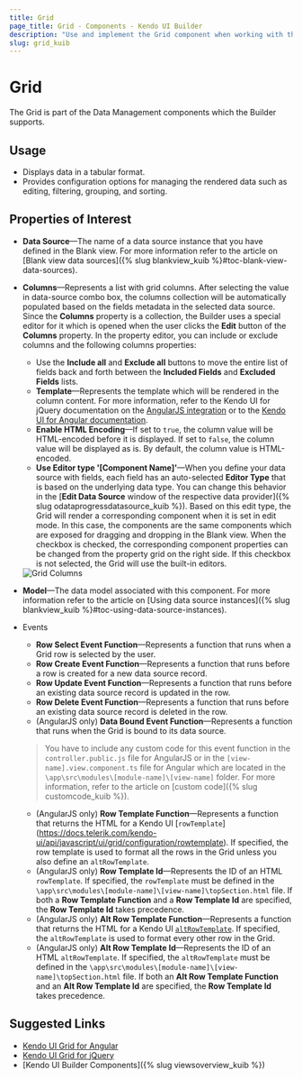 ```yaml
---
title: Grid
page_title: Grid - Components - Kendo UI Builder
description: "Use and implement the Grid component when working with the Kendo UI Builder tool for creating and managing Angular and AngularJS-based web applications."
slug: grid_kuib
---
```


# Grid

The Grid is part of the Data Management components which the Builder supports.

## Usage

* Displays data in a tabular format.
* Provides configuration options for managing the rendered data such as editing, filtering, grouping, and sorting.

## Properties of Interest

* **Data Source**&mdash;The name of a data source instance that you have defined in the Blank view. For more information refer to the article on [Blank view data sources]({% slug blankview_kuib %}#toc-blank-view-data-sources).
* **Columns**&mdash;Represents a list with grid columns. After selecting the value in data-source combo box, the columns collection will be automatically populated based on the fields metadata in the selected data source. Since the **Columns** property is a collection, the Builder uses a special editor for it which is opened when the user clicks the **Edit** button of the **Columns** property. In the property editor, you can include or exclude columns and the following columns properties:
    * Use the **Include all** and **Exclude all** buttons to move the entire list of fields back and forth between the **Included Fields** and **Excluded Fields** lists.
    * **Template**&mdash;Represents the template which will be rendered in the column content. For more information, refer to the Kendo UI for jQuery documentation on the [AngularJS integration](https://docs.telerik.com/kendo-ui/api/javascript/ui/grid/configuration/columns.template) or to the [Kendo UI for Angular documentation](https://www.telerik.com/kendo-angular-ui/components/grid/columns/templates/).
    * **Enable HTML Encoding**&mdash;If set to `true`, the column value will be HTML-encoded before it is displayed. If set to `false`, the column value will be displayed as is. By default, the column value is HTML-encoded.
    * **Use Editor type '[Component Name]'**&mdash;When you define your data source with fields, each field has an auto-selected **Editor Type** that is based on the underlying data type. You can change this behavior in the [**Edit Data Source** window of the respective data provider]({% slug odataprogressdatasource_kuib %}). Based on this edit type, the Grid will render a corresponding component when it is set in edit mode. In this case, the components are the same components which are exposed for dragging and dropping in the Blank view. When the checkbox is checked, the corresponding component properties can be changed from the property grid on the right side. If this checkbox is not selected, the Grid will use the built-in editors.

    <img src="../../images/kuib-grid-columns.png" class="img-responsive" alt="Grid Columns"/>

* **Model**&mdash;The data model associated with this component. For more information refer to the article on [Using data source instances]({% slug blankview_kuib %}#toc-using-data-source-instances).
* Events
    * **Row Select Event Function**&mdash;Represents a function that runs when a Grid row is selected by the user.
    * **Row Create Event Function**&mdash;Represents a function that runs before a row is created for a new data source record.
    * **Row Update Event Function**&mdash;Represents a function that runs before an existing data source record is updated in the row.
    * **Row Delete Event Function**&mdash;Represents a function that runs before an existing data source record is deleted in the row.
    * (AngularJS only) **Data Bound Event Function**&mdash;Represents a function that runs when the Grid is bound to its data source.

    > You have to include any custom code for this event function in the `controller.public.js` file for AngularJS or in the `[view-name].view.component.ts` file for Angular which are located in the `\app\src\modules\[module-name]\[view-name]` folder. For more information, refer to the article on [custom code]({% slug customcode_kuib %}).

    * (AngularJS only) **Row Template Function**&mdash;Represents a function that returns the HTML for a Kendo UI [`rowTemplate`]
    (https://docs.telerik.com/kendo-ui/api/javascript/ui/grid/configuration/rowtemplate). If specified, the row template is used to format all the rows in the Grid unless you also define an `altRowTemplate`.
    * (AngularJS only) **Row Template Id**&mdash;Represents the ID of an HTML `rowTemplate`. If specified, the `rowTemplate` must be defined in the `\app\src\modules\[module-name]\[view-name]\topSection.html` file. If both a **Row Template Function** and a **Row Template Id** are specified, the **Row Template Id** takes precedence.
    * (AngularJS only) **Alt Row Template Function**&mdash;Represents a function that returns the HTML for a Kendo UI [`altRowTemplate`](https://docs.telerik.com/kendo-ui/api/javascript/ui/grid/configuration/altrowtemplate). If specified, the `altRowTemplate` is used to format every other row in the Grid.
    * (AngularJS only) **Alt Row Template Id**&mdash;Represents the ID of an HTML `altRowTemplate`. If specified, the `altRowTemplate` must be defined in the `\app\src\modules\[module-name]\[view-name]\topSection.html` file. If both an **Alt Row Template Function** and an **Alt Row Template Id** are specified, the **Row Template Id** takes precedence.

## Suggested Links

* [Kendo UI Grid for Angular](https://www.telerik.com/kendo-angular-ui/components/grid/)
* [Kendo UI Grid for jQuery](https://demos.telerik.com/kendo-ui/grid/index)
* [Kendo UI Builder Components]({% slug viewsoverview_kuib %})
